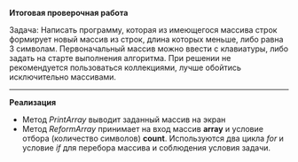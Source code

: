 **Итоговая проверочная работа**


Задача: Написать программу, которая из имеющегося массива строк формирует новый массив из строк, длина которых меньше,
 либо равна 3 символам. Первоначальный массив можно ввести с клавиатуры, либо задать на старте выполнения алгоритма. 
 При решении не рекомендуется пользоваться коллекциями, лучше обойтись исключительно массивами.
 ___

 **Реализация**

 * Метод *PrintArray* выводит заданный массив на экран
 * Метод *ReformArray* принимает на вход массив **array** и условие отбора (количество символов) **count**. Используются два цикла *for* и условие *if* для перебора массива и соблюдения условия задачи.